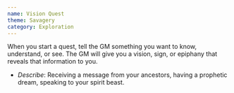 ```yaml
---
name: Vision Quest
theme: Savagery
category: Exploration
---
```


When you start a quest, tell the GM something you want to know, understand, or see. The GM will give you a vision, sign, or epiphany that reveals that information to you. 

* *Describe*: Receiving a message from your ancestors, having a prophetic dream, speaking to your spirit beast.